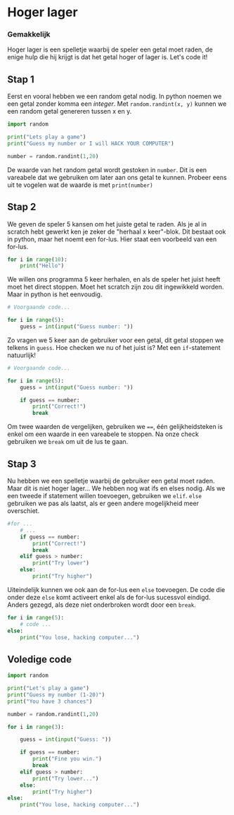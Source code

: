 # Hoger lager

### Gemakkelijk

Hoger lager is een spelletje waarbij de speler een getal moet raden, de enige hulp die hij krijgt is dat het getal hoger of lager is. Let's code it!

## Stap 1

Eerst en vooral hebben we een random getal nodig. In python noemen we een getal zonder komma een _integer_. Met `random.randint(x, y)` kunnen we een random getal genereren tussen x en y.

```python
import random

print("Lets play a game")
print("Guess my number or I will HACK YOUR COMPUTER")

number = random.randint(1,20)
```

De waarde van het random getal wordt gestoken in `number`. Dit is een vareabele dat we gebruiken om later aan ons getal te kunnen. Probeer eens uit te vogelen wat de waarde is met `print(number)`

## Stap 2

We geven de speler 5 kansen om het juiste getal te raden. Als je al in scratch hebt gewerkt ken je zeker de "herhaal x keer"-blok. Dit bestaat ook in python, maar het noemt een for-lus. Hier staat een voorbeeld van een for-lus.

```python
for i in range(10):
    print("Hello")
```

We willen ons programma 5 keer herhalen, en als de speler het juist heeft moet het direct stoppen. Moet het scratch zijn zou dit ingewikkeld worden. Maar in python is het eenvoudig.

```py
# Voorgaande code...

for i in range(5):
    guess = int(input("Guess number: "))

```

Zo vragen we 5 keer aan de gebruiker voor een getal, dit getal stoppen we telkens in `guess`. Hoe checken we nu of het juist is? Met een `if`-statement natuurlijk!

```python
# Voorgaande code...

for i in range(5):
    guess = int(input("Guess number: "))

    if guess == number:
        print("Correct!")
        break
```

Om twee waarden de vergelijken, gebruiken we `==`, één gelijkheidsteken is enkel om een waarde in een vareabele te stoppen. Na onze check gebruiken we `break` om uit de lus te gaan.

## Stap 3

Nu hebben we een spelletje waarbij de gebruiker een getal moet raden. Maar dit is niet hoger lager... We hebben nog wat ifs en elses nodig. Als we een tweede if statement willen toevoegen, gebruiken we `elif`. `else` gebruiken we pas als laatst, als er geen andere mogelijkheid meer overschiet.

```python
#for ...
    # ...
    if guess == number:
        print("Correct!")
        break
    elif guess > number:
        print("Try lower")
    else:
        print("Try higher")
```

Uiteindelijk kunnen we ook aan de for-lus een `else` toevoegen. De code die onder deze `else` komt activeert enkel als de for-lus sucessvol eindigd. Anders gezegd, als deze niet onderbroken wordt door een `break`.

```python
for i in range(5):
    # code ...
else:
    print("You lose, hacking computer...")
```

## Voledige code

```python
import random

print("Let's play a game")
print("Guess my number (1-20)")
print("You have 3 chances")

number = random.randint(1,20)

for i in range(3):

    guess = int(input("Guess: "))

    if guess == number:
        print("Fine you win.")
        break
    elif guess > number:
        print("Try lower...")
    else:
        print("Try higher")
else:
    print("You lose, hacking computer...")
```
